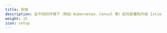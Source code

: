 ```yaml
---
title: 安装
description: 在不同的环境下（例如 Kubernetes、Consul 等）如何部署和升级 Istio。
weight: 15
icon: setup
---
```

